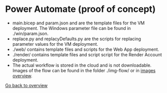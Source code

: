 # Power Automate (proof of concept)

- main.bicep and param.json and are the template files for the VM deployment. The Windows parameter file can be found in ./win/param.json.
- replace.py and replacyDefaults.py are the scripts for replacing parameter values for the VM deployment.
- ./web/ contains template files and scripts for the Web App deployment.
- ./render/ contains template files and script script for the Render Account deployment.
- The actual workflow is stored in the cloud and is not downloadable. Images of the flow can be found in the folder ./img-flow/ or in [images overview](./img-flow/README.md).

[Go back to overview](../README.md)